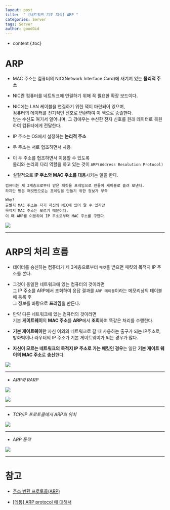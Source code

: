 ```yaml
---
layout: post
title:  " [네트워크 기초 지식] ARP "
categories: Server
tags: Server
author: goodGid
---
```

* content
{:toc}


# ARP

* MAC 주소는 컴퓨터의 NIC(Network Interface Card)에 새겨져 있는 <b>물리적 주소</b>

* NIC란 컴퓨터를 네트워크에 연결하기 위해 꼭 필요한 확장 보드이다.

* NIC에는 LAN 케이블을 연결하기 위한 잭이 마련되어 있으며, <br> 컴퓨터의 데이터를 전기적인 신호로 변환하여 이 잭으로 송출한다.<br> 받는 수신도 여기서 일어나며, 그 경에우는 수신한 전자 신호를 원래 데이터로 복원하여 컴퓨터에게 전달한다.

* IP 주소는 OS에서 설정하는 <b>논리적 주소</b>

* 두 주소는 서로 협조하면서 사용

* 이 두 주소를 협조하면서 이용할 수 있도록 <br> 물리와 논리의 다리 역할을 하고 있는 것이 `ARP(Address Resolution Protocol)`

* 실질적으로 <b>IP 주소와 MAC 주소를 대응</b>시키는 일을 한다.











```
컴퓨터는 제 3계층으로부터 받은 패킷을 프레임으로 만들어 케이블로 흘려 보낸다.
하지만 받은 패킷만으로는 프레임을 만들기 위한 정보가 부족

Why? 
출발지 MAC 주소는 자기 자신의 NIC에 있어 알 수 있지만
목적지 MAC 주소는 모르기 때문이다.
이 때 ARP를 이용하여 IP 주소로부터 MAC 주소를 구한다.
```


![](/assets/img/server/arp_6.png) 



---

# ARP의 처리 흐름

* 데이터를 송신하는 컴퓨터가 제 3계층으로부터 `패킷`을 받으면 패킷의 목적지 IP 주소를 본다.

* 그것이 동일한 네트워크에 있는 컴퓨터의 것이라면 <br> 그 IP 주소를 ARP에서 조회하여 응답 결과를 `ARP 테이블`이라는 메모리상의 테이블에 등록 후 <br> 그 정보를 바탕으로 **프레임**을 만든다.

* 만약 다른 네트워크에 있는 컴퓨터의 것이라면 <br> 기본 **게이트웨이**의 **MAC 주소**를 **ARP**에서 **조회**하여 똑같은 처리를 수행한다.

* **기본 게이트웨이**란 자신 이외의 네트워크로 갈 때 사용하는 출구가 되는 IP주소로, <br> 방화벽이나 라우터의 IP 주소가 기본 게이트웨이가 되는 경우가 많다.

* **자신이 모르는 네트워크의 목적지 IP 주소로 가는 패킷인 경우**는 일단 **기본 게이트 웨이의 MAC 주소**로 **송신**한다.


![](/assets/img/server/arp_1.png) 


---


* *ARP와 RARP*

![](/assets/img/server/arp_2.png) 

![](/assets/img/server/arp_5.png) 

---

* *TCP/IP 프로토콜에서 ARP의 위치*

![](/assets/img/server/arp_3.png)


---

* *ARP 동작*

![](/assets/img/server/arp_4.png)


---

# 참고 

* [주소 변환 프로토콜(ARP)](http://elearning.kocw.net/document/lec/2012/AnDong/ChungJoongSoo/3-1.pdf)

* [[데통] ARP protocol 에 대해서](http://blockdmask.tistory.com/189)